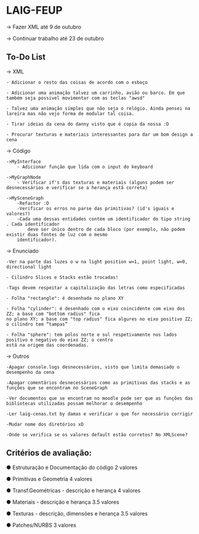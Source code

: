 # LAIG-FEUP

-> Fazer XML até 9 de outubro

-> Continuar trabalho até 23 de outubro

## To-Do List
-> XML

	- Adicionar o resto das coisas de acordo com o esboço
	
	- Adicionar uma animação talvez um carrinho, avião ou barco. Em que também seja possivel movimentar com as teclas "awsd"
	
	- Talvez uma animação simples que não seja o relógio. Ainda pensei na lareira mas não vejo forma de modular tal coisa.
	
	- Tirar ideias da cena do danny visto que é copia da nossa :D
	
	- Procurar texturas e materiais interessantes para dar um bom design a cena
	

-> Código

	->MyInterface
		- Adicionar função que lida com o input do keyboard
	
	->MyGraphNode
		- Verificar if's das texturas e materiais (alguns podem ser desnecessários e verificar se a herança está correta)
		
	->MySceneGraph
		-Refactor :D
		-Verificar os erros no parse das primitivas? (id's iguais e valores?)
		-Cada uma dessas entidades contém um identificador do tipo string . Cada identificador
			deve ser único dentro de cada bloco (por exemplo, não podem existir duas fontes de luz com o mesmo
		identificador).

		
-> Enunciado

	-Ver na parte das luzes o w na light position w=1, point light, w=0, directional light
	
	- Cilindro Slices e Stacks estão trocadas! 
	
	-Tags devem respeitar a capitalização das letras como especificadas
	
	- Folha "rectangle": é desenhada no plano XY
	
	- Folha "cylinder": é desenhado com o eixo coincidente com eixo dos ZZ; a base com "bottom radius" fica
	no plano XY; a base com "top radius" fica algures no eixo positivo ZZ; o cilindro tem “tampas”
	
	- Folha "sphere": tem pólos norte e sul respetivamente nos lados positivo e negativo do eixo ZZ; o centro
	está na origem das coordenadas.
	
		
-> Outros

	-Apagar console.logs desnecessários, visto que limita demasiado o desempenho da cena
	
	-Apagar comentários desnecessários como as primitivas das stacks e as funções que se encontram no SceneGraph
	
	-Ver documentos que se encontram no moodle pode ser que as funções das bibliotecas utilizadas possam melhorar o desempenho
	
	-Ler laig-cenas.txt by damas e verificar o que for necessário corrigir
	
	-Mudar nome dos diretórios xD
	
	-Onde se verifica se os valores default estão corretos? No XMLScene?
		
		
## Critérios de avaliação:
● Estruturação e Documentação do código 2 valores

● Primitivas e Geometria 4 valores

● Transf.Geométricas - descrição e herança 4 valores

● Materiais - descrição e herança 3.5 valores

● Texturas - descrição, dimensões e herança 3.5 valores

● Patches/NURBS 3 valores
